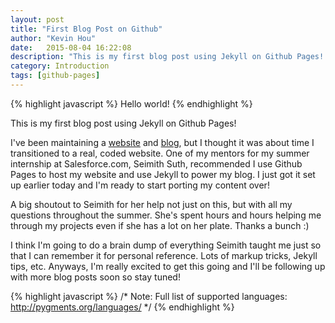```yaml
---
layout: post
title: "First Blog Post on Github"
author: "Kevin Hou"
date:   2015-08-04 16:22:08
description: "This is my first blog post using Jekyll on Github Pages! I'm really excited to start updating this site so stay tuned!"
category: Introduction 
tags: [github-pages]
---
```


{% highlight javascript %}
Hello world!
{% endhighlight %}

This is my first blog post using Jekyll on Github Pages!

I've been maintaining a <a href="kevinhou.wix.com/projects">website</a> and <a href="kevinhou.wix.com/projects/blog">blog</a>, but I thought it was about time I transitioned to a real, coded website. One of my mentors for my summer internship at Salesforce.com, Seimith Suth, recommended I use Github Pages to host my website and use Jekyll to power my blog. I just got it set up earlier today and I'm ready to start porting my content over!

A big shoutout to Seimith for her help not just on this, but with all my questions throughout the summer. She's spent hours and hours helping me through my projects even if she has a lot on her plate. Thanks a bunch :)

I think I'm going to do a brain dump of everything Seimith taught me just so that I can remember it for personal reference. Lots of markup tricks, Jekyll tips, etc. Anyways, I'm really excited to get this going and I'll be following up with more blog posts soon so stay tuned!

{% highlight javascript %}
/*
Note:
Full list of supported languages: http://pygments.org/languages/
*/
{% endhighlight %}